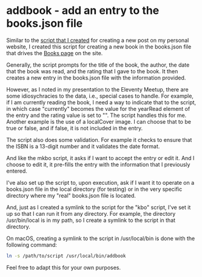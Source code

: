 # addbook - add an entry to the books.json file

Similar to the [script that I created](https://github.com/bobmonsour/mkbo) for creating a new post on my personal website, I created this script for creating a new book in the books.json file that drives the [Books page](https://bobmonsour.com/books/) on the site.

Generally, the script prompts for the title of the book, the author, the date that the book was read, and the rating that I gave to the book. It then creates a new entry in the books.json file with the information provided.

However, as I noted in my presentation to the Eleventy Meetup, there are some idiosychracies to the data, i.e., special cases to handle. For example, if I am currently reading the book, I need a way to indicate that to the script, in which case "currently" becomes the value for the yearRead element of the entry and the rating value is set to "". The script handles this for me. Another example is the use of a localCover image. I can choose that to be true or false, and if false, it is not included in the entry.

The script also does some validation. For example it checks to ensure that the ISBN is a 13-digit number and it validates the date format.

And like the mkbo script, it asks if I want to accept the entry or edit it. And I choose to edit it, it pre-fills the entry with the information that I previously entered.

I've also set up the script to, upon execution, ask if I want it to operate on a books.json file in the local directory (for testing) or in the very specific directory where my "real" books.json file is located.

And, just as I created a symlink to the script for the "kbo" script, I've set it up so that I can run it from any directory. For example, the directory /usr/bin/local is in my path, so I create a symlink to the script in that directory.

On macOS, creating a symlink to the script in /usr/local/bin is done with the following command:

```bash
ln -s /path/to/script /usr/local/bin/addbook
```

Feel free to adapt this for your own purposes.
